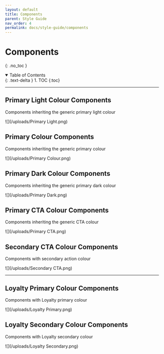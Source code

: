 ```yaml
---
layout: default
title: Components
parent: Style Guide
nav_order: 4
permalink: docs/style-guide/components
---
```


# Components
{: .no_toc }

<details open markdown="block">
  <summary>
    Table of Contents
  </summary>
  {: .text-delta }
1. TOC
{:toc}
</details>

---

## Primary Light Colour Components 
Components inheriting the generic primary light colour

![](/uploads/Primary Light.png)

## Primary Colour Components 
Components inheriting the generic primary colour

![](/uploads/Primary Colour.png)


## Primary Dark Colour Components
Components inheriting the generic primary dark colour

![](/uploads/Primary Dark.png)

## Primary CTA Colour Components
Components inheriting the generic CTA colour

![](/uploads/Primary CTA.png)


## Secondary CTA Colour Components
Components with secondary action colour

![](/uploads/Secondary CTA.png)

---

## Loyalty Primary Colour Components
Components with Loyalty primary colour

![](/uploads/Loyalty Primary.png)

## Loyalty Secondary Colour Components
Components with Loyalty secondary colour

![](/uploads/Loyalty Secondary.png)